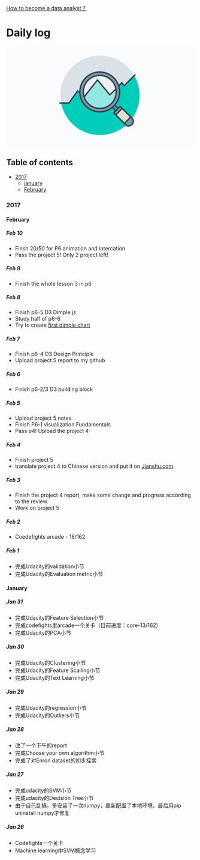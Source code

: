 [How to become a data analyst？](README.md)

# Daily log
![Become a data analyst!](extras/Data-Analyst.png)
## Table of contents
- [2017](#2017)
  - [january](#January)
  - [February](#february)



### 2017

#### February

##### Feb 10
 - Finsh 20/50 for P6 animation and intercation
 - Pass the project 5! Only 2 project left!

##### Feb 9
 - Finish the whole lesson 3 in p6

##### Feb 8
 - Finish p6-5 D3 Dimple.js
 - Study half of p6-6
 - Try to create [first dimple chart](http://bl.ocks.org/clarkyu2016/fdee38a185c8c1257cf337e96b89ab8d)

##### Feb 7
 - Finish p6-4 D3 Design Principle
 - Upload project 5 report to my github

##### Feb 6
 - Finish p6-2/3 D3 building block

##### Feb 5
 - Upload project 5 notes
 - Finish P6-1 visualization Fundamentals
 - Pass p4! Upload the project 4

##### Feb 4
 - Finish project 5
 - translate project 4 to Chinese version and put it on [Jianshu.com](http://www.jianshu.com/p/b690974e8146).

##### Feb 3
 - Finish the project 4 report, make some change and progress according to the review.
 - Work on project 5

##### Feb 2
 - Coedefights arcade - 16/162

##### Feb 1
 - 完成Udacity的validation小节
 - 完成Udacity的Evaluation metric小节



#### January
##### Jan 31
 - 完成Udacity的Feature Selection小节
 - 完成codefights里arcade一个关卡（目前进度：core-13/162)
 - 完成Udacity的PCA小节

##### Jan 30
 - 完成Udacity的Clustering小节
 - 完成Udacity的Feature Scalling小节
 - 完成Udacity的Text Learning小节

##### Jan 29
 - 完成Udacity的regression小节
 - 完成Udacity的Outliers小节

##### Jan 28
 - 改了一个下午的report
 - 完成Choose your own algorithm小节
 - 完成了对Enron dataset的初步探索

##### Jan 27
 - 完成udacity的SVM小节
 - 完成udacity的Decision Tree小节
 - 由于自己乱搞，多安装了一次numpy，重新配置了本地环境，最后用pip uninstall numpy才修复

##### Jan 26
 - Codefights一个关卡
 - Machine learning中SVM概念学习
